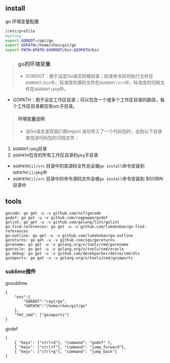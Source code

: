 ## install
go 环境变量配置
```bash
//etc/profile
#golang
export GOROOT=/opt/go
export GOPATH=/home/chen/git/go
export PATH=$PATH:$GOROOT/bin:$GOPATH/bin
```
>### go的环境变量
>- GOROOT：⽤于设定Go语⾔的根⽬录；标准命令的可执⾏⽂件在`$GOROOT/bin`中，标准库的源码⽂件在`$GOROOT/src`中，标准库的归档⽂件在`$GOROOT/pkg`中。
- GOPATH：⽤于设定⼯作区⽬录；可以包含⼀个或多个⼯作区⽬录的路径，每个⼯作区⽬录都应有src⼦⽬录。

>#### 环境变量说明
>- 当Go语⾔发现我们用import 语句导⼊了⼀个代码包时，会到以下⽬录查找该代码包的归档⽂件：
 1. `$GOROOT/pkg`⽬录
 2. `$GOPATH`包含的所有⼯作区⽬录的`pkg`⼦⽬录
- `$GOPATH[i]/src` ⽬录中的库源码⽂件总会被`go install`命令安装到`GOPATH[i]/pkg`中
- `$GOPATH[i]/src` ⽬录中的命令源码⽂件会被`go install`命令安装到 $GOBIN ⽬录中

## tools

```shell
gocode: go get -u -v github.com/nsf/gocode
godef: go get -u -v github.com/rogpeppe/godef
golint: go get -u -v github.com/golang/lint/golint
go-find-references: go get -u -v github.com/lukehoban/go-find-references
go-outline: go get -u -v github.com/lukehoban/go-outline
goreturns: go get -u -v github.com/sqs/goreturns
gorename: go get -u -v golang.org/x/tools/cmd/gorename
gooracle: go get -u -v golang.org/x/tools/cmd/oracle
go debug: go get -u -v github.com/derekparker/delve/cmd/dlv
goimports: go get -u -v golang.org/x/tools/cmd/goimports
```

### sublime插件

gosublime
```
{
	"env":{
		"GOROOT":"/opt/go",
		"GOPATH":"/home/chen/git/go"
	},
	"fmt_cmd": ["goimports"]
}
```
godef
```
[
    { "keys": ["ctrl+d"], "command": "godef" },
    { "keys": ["ctrl+f"], "command": "jump_forward"},
    { "keys": ["ctrl+g"], "command": "jump_back"}
]
```
